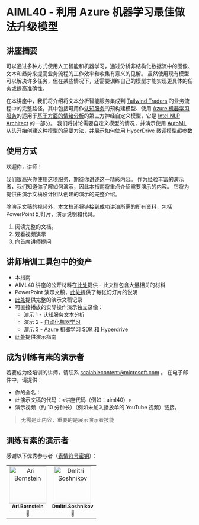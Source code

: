 # <a name="aiml40---taking-models-to-the-next-level-with-azure-machine-learning-best-practices"></a>AIML40 - 利用 Azure 机器学习最佳做法升级模型

## <a name="session-abstract"></a>讲座摘要

可以通过多种方式使用人工智能和机器学习，通过分析非结构化数据流中的图像、文本和趋势来提高业务流程的工作效率和收集有意义的见解。 虽然使用现有模型可以解决许多任务，但在某些情况下，还需要训练自己的模型才能实现更具体的任务或提高准确性。 

在本讲座中，我们将介绍将文本分析智能服务集成到 [Tailwind Traders](http://tailwindtraders.com) 的业务流程中的完整路径，其中包括可用作[认知服务](https://azure.microsoft.com/services/cognitive-services/?WT.mc_id=msignitethetour2019-github-aiml40)的预构建模型、使用 [Azure 机器学习服务](https://azure.microsoft.com/services/machine-learning-service/?wt.mc_id=msignitethetour2019-github-aiml40)的适用于[基于方面的情绪分析](https://www.intel.ai/introducing-aspect-based-sentiment-analysis-in-nlp-architect/)的第三方神经自定义模型，它是 [Intel NLP Architect](http://nlp_architect.nervanasys.com/) 的一部分。 我们将讨论需要自定义模型的情况，并演示使用 [AutoML](https://docs.microsoft.com/azure/machine-learning/service/concept-automated-ml/?wt.mc_id=msignitethetour2019-github-aiml40) 从头开始创建这种模型的简要方法，并展示如何使用 [HyperDrive](https://docs.microsoft.com/en-us/azure/machine-learning/service/how-to-tune-hyperparameters/?wt.mc_id=msignitethetour2019-github-aiml40) 微调模型超参数

## <a name="how-to-use"></a>使用方式

欢迎你，讲师！ 

我们很高兴你使用这项服务，期待你讲述这一精彩内容。 作为经验丰富的演示者，我们知道你了解如何演示，因此本指南将重点介绍需要演示的内容。   它将为提供由演示文稿设计团队创建的演示的完整介绍。 

除演示文稿的视频外，本文档还将链接到成功讲演所需的所有资料，包括 PowerPoint 幻灯片、演示说明和代码。

1.  阅读完整的文档。
2.  观看视频演示
3.  向首席讲师提问

## <a name="assets-in-train-the-trainer-kit"></a>讲师培训工具包中的资产

- 本指南
- AIML40 讲座的公开材料在[此处](http://github.com/microsoft/ignite-learning-paths/aiml/aiml40/)提供 - 此文档包含大量相关的材料
- PowerPoint 演示文稿，[此处](https://globaleventcdn.blob.core.windows.net/assets/aiml/aiml40/AIML40_Taking_Models_to_the_Next_Level_with_Azure_Machine_Learning_Best_Practices.pptx)提供了每张幻灯片的说明
- [此处](https://youtu.be/If9IQm3gWVQ)提供完整的演示文稿记录
- 可直接播放的实际操作演示独立录像：
    * 演示 1 - [认知服务文本分析](https://youtu.be/QJxjm5BirOA)
    * 演示 2 - [自动化机器学习](https://youtu.be/qrstXN6TLZk)
    * 演示 3 - [Azure 机器学习 SDK 和 Hyperdrive](https://youtu.be/sccNTPO3PwU)
- [此处](Demo.md)提供演示指南

## <a name="become-a-trained-presenter"></a>成为训练有素的演示者

若要成为经培训的讲师，请联系 [scalablecontent@microsoft.com](mailto:scalablecontent@microsoft.com)  。 在电子邮件中，请提供：

- 你的全名：
- 此演示文稿的代码：\<讲座代码（例如：aiml40）\>
- 演示视频（约 10 分钟长）（例如未加入播放单的 YouTube 视频）链接。 

> 无需是此内容，重要的是展示演示者技能


## <a name="trained-presenters"></a>训练有素的演示者

感谢以下优秀参与者（[表情符号密钥](https://allcontributors.org/docs/en/emoji-key)）：

<!-- ALL-CONTRIBUTORS-LIST:START - Do not remove or modify this section -->
<!-- prettier-ignore -->

<table>
<tr>
    <td align="center"><a href="https://github.com/aribornstein">
        <img src="https://avatars3.githubusercontent.com/u/3045407?s=460&v=4" width="100px;" alt="Ari Bornstein"/><br />
        <sub><b>Ari Bornstein</b></sub></a><br />
            <a href="" title="讲座">📢</a>
    </td>
    <td align="center"><a href="https://github.com/shwars">
        <img src="https://avatars0.githubusercontent.com/u/2892110?s=460&v=4" width="100px;" alt="Dmitri Soshnikov"/><br />
        <sub><b>Dmitri Soshnikov</b></sub></a><br />
            <a href="https://github.com/microsoft/ignite-learning-paths-training-aiml/pull/4" title="文档">📖</a> 
    </td>
</tr></table>

<!-- ALL-CONTRIBUTORS-LIST:END -->
